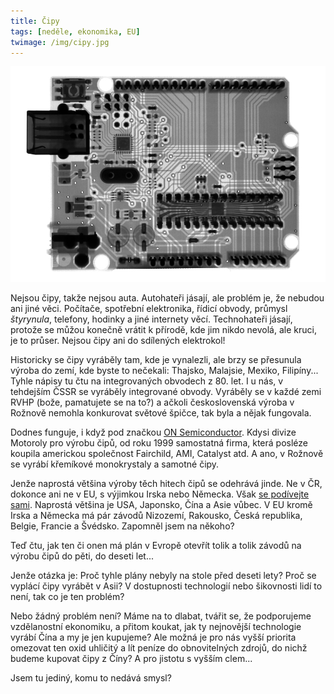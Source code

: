 ```yaml
---
title: Čipy
tags: [neděle, ekonomika, EU]
twimage: /img/cipy.jpg
---
```


![cover](/img/cipy.jpg)

Nejsou čipy, takže nejsou auta. Autohateři jásají, ale problém je, že nebudou ani jiné věci. Počítače, spotřební elektronika, řídicí obvody, průmysl _štyrynula_, telefony, hodinky a jiné internety věcí. Technohateři jásají, protože se můžou konečně vrátit k přírodě, kde jim nikdo nevolá, ale kruci, je to průser. Nejsou čipy ani do sdílených elektrokol!

Historicky se čipy vyráběly tam, kde je vynalezli, ale brzy se přesunula výroba do zemí, kde byste to nečekali: Thajsko, Malajsie, Mexiko, Filipíny... Tyhle nápisy tu čtu na integrovaných obvodech z 80. let. I u nás, v tehdejším ČSSR se vyráběly integrované obvody. Vyráběly se v každé zemi RVHP (bože, pamatujete se na to?) a ačkoli československá výroba v Rožnově nemohla konkurovat světové špičce, tak byla a nějak fungovala.

Dodnes funguje, i když pod značkou [ON Semiconductor](https://www.onsemi.com/PowerSolutions/content.do?id=15019). Kdysi divize Motoroly pro výrobu čipů, od roku 1999 samostatná firma, která posléze koupila americkou společnost Fairchild, AMI, Catalyst atd. A ano, v Rožnově se vyrábí křemíkové monokrystaly a samotné čipy.

Jenže naprostá většina výroby těch hitech čipů se odehrává jinde. Ne v ČR, dokonce ani ne v EU, s výjimkou Irska nebo Německa. Však [se podívejte sami](https://en.wikipedia.org/wiki/List_of_semiconductor_fabrication_plants). Naprostá většina je USA, Japonsko, Čína a Asie vůbec. V EU kromě Irska a Německa má pár závodů Nizozemí, Rakousko, Česká republika, Belgie, Francie a Švédsko. Zapomněl jsem na někoho?

Teď čtu, jak ten či onen má plán v Evropě otevřít tolik a tolik závodů na výrobu čipů do pěti, do deseti let...

Jenže otázka je: Proč tyhle plány nebyly na stole před deseti lety? Proč se vyplácí čipy vyrábět v Asii? V dostupnosti technologií nebo šikovnosti lidí to není, tak co je ten problém?

Nebo žádný problém není? Máme na to dlabat, tvářit se, že podporujeme vzdělanostní ekonomiku, a přitom koukat, jak ty nejnovější technologie vyrábí Čína a my je jen kupujeme? Ale možná je pro nás vyšší priorita omezovat ten oxid uhličitý a lít peníze do obnovitelných zdrojů, do nichž budeme kupovat čipy z Číny? A pro jistotu s vyšším clem...

Jsem tu jediný, komu to nedává smysl?